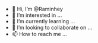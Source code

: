 - 👋 Hi, I’m @Raminhey
- 👀 I’m interested in ...
- 🌱 I’m currently learning ...
- 💞️ I’m looking to collaborate on ...
- 📫 How to reach me ...

<!---
Raminhey/Raminhey is a ✨ special ✨ repository because its `README.md` (this file) appears on your GitHub profile.
You can click the Preview link to take a look at your changes.
--->
